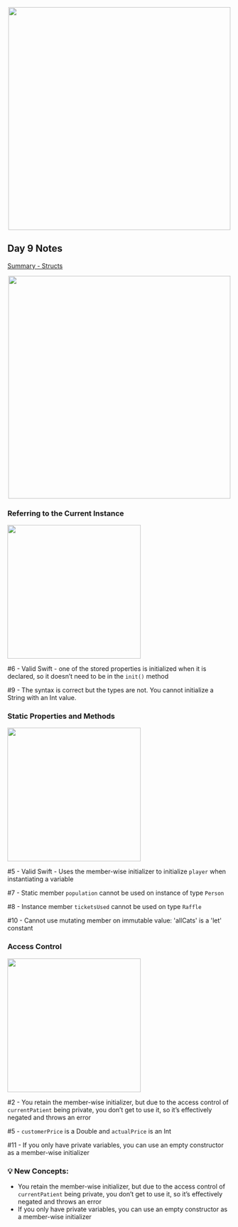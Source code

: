 <p align="center"><img src="https://github.com/neilhiddink/HwS/blob/1aff6f6451bfbef908e80d071cde9f3f30158242/00.%20Resources/banner-100.png" width="500"></p>

## Day 9 Notes

[Summary - Structs](https://www.hackingwithswift.com/sixty/7/13/structs-summary)

<p align="center"><img src="https://github.com/neilhiddink/HwS/blob/1aff6f6451bfbef908e80d071cde9f3f30158242/01.%20100%20Days%20of%20Swift/00.%20Swift%20Fundamentals/009.%20Structs%20(Part%202)/Tests/00.%20Day%209%20Progress%202-9-19.png" width="500"></p>

### Referring to the Current Instance

<img src="https://github.com/neilhiddink/HwS/blob/1aff6f6451bfbef908e80d071cde9f3f30158242/01.%20100%20Days%20of%20Swift/00.%20Swift%20Fundamentals/009.%20Structs%20(Part%202)/Tests/02.%20Referring%20to%20the%20Current%20Instance%202-9-19.png" width="300">

#6 - Valid Swift - one of the stored properties is initialized when it is declared, so it doesn’t need to be in the `init()` method

#9 - The syntax is correct but the types are not. You cannot initialize a String with an Int value.

### Static Properties and Methods

<img src="https://github.com/neilhiddink/HwS/blob/1aff6f6451bfbef908e80d071cde9f3f30158242/01.%20100%20Days%20of%20Swift/00.%20Swift%20Fundamentals/009.%20Structs%20(Part%202)/Tests/04.%20Static%20Properties%20and%20Methods%202-9-19.png" width="300">

#5 - Valid Swift - Uses the member-wise initializer to initialize `player` when instantiating a variable

#7 - Static member `population` cannot be used on instance of type `Person`

#8 - Instance member `ticketsUsed` cannot be used on type `Raffle`

#10 - Cannot use mutating member on immutable value: 'allCats' is a 'let' constant

### Access Control

<img src="https://github.com/neilhiddink/HwS/blob/1aff6f6451bfbef908e80d071cde9f3f30158242/01.%20100%20Days%20of%20Swift/00.%20Swift%20Fundamentals/009.%20Structs%20(Part%202)/Tests/05.%20Access%20Control%202-9-19.png" width="300">

#2 - You retain the member-wise initializer, but due to the access control of `currentPatient` being private, you don’t get to use it, so it’s effectively negated and throws an error

#5 - `customerPrice` is a Double and `actualPrice` is an Int

#11 - If you only have private variables, you can use an empty constructor as a member-wise initializer

### 💡 New Concepts:

- You retain the member-wise initializer, but due to the access control of `currentPatient` being private, you don’t get to use it, so it’s effectively negated and throws an error
- If you only have private variables, you can use an empty constructor as a member-wise initializer
